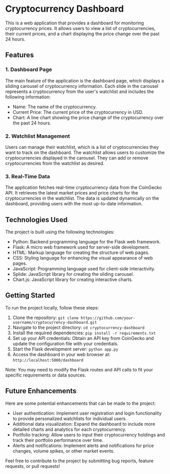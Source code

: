 # Cryptocurrency Dashboard

This is a web application that provides a dashboard for monitoring cryptocurrency prices. It allows users to view a list of cryptocurrencies, their current prices, and a chart displaying the price change over the past 24 hours.

## Features

### 1. Dashboard Page

The main feature of the application is the dashboard page, which displays a sliding carousel of cryptocurrency information. Each slide in the carousel represents a cryptocurrency from the user's watchlist and includes the following information:

- Name: The name of the cryptocurrency.
- Current Price: The current price of the cryptocurrency in USD.
- Chart: A line chart showing the price change of the cryptocurrency over the past 24 hours.

### 2. Watchlist Management

Users can manage their watchlist, which is a list of cryptocurrencies they want to track on the dashboard. The watchlist allows users to customize the cryptocurrencies displayed in the carousel. They can add or remove cryptocurrencies from the watchlist as desired.

### 3. Real-Time Data

The application fetches real-time cryptocurrency data from the CoinGecko API. It retrieves the latest market prices and price charts for the cryptocurrencies in the watchlist. The data is updated dynamically on the dashboard, providing users with the most up-to-date information.

## Technologies Used

The project is built using the following technologies:

- Python: Backend programming language for the Flask web framework.
- Flask: A micro web framework used for server-side development.
- HTML: Markup language for creating the structure of web pages.
- CSS: Styling language for enhancing the visual appearance of web pages.
- JavaScript: Programming language used for client-side interactivity.
- Splide: JavaScript library for creating the sliding carousel.
- Chart.js: JavaScript library for creating interactive charts.

## Getting Started

To run the project locally, follow these steps:

1. Clone the repository: `git clone https://github.com/your-username/cryptocurrency-dashboard.git`
2. Navigate to the project directory: `cd cryptocurrency-dashboard`
3. Install the required dependencies: `pip install -r requirements.txt`
4. Set up your API credentials: Obtain an API key from CoinGecko and update the configuration file with your credentials.
5. Start the Flask development server: `python app.py`
6. Access the dashboard in your web browser at: `http://localhost:5000/dashboard`

Note: You may need to modify the Flask routes and API calls to fit your specific requirements or data sources.

## Future Enhancements

Here are some potential enhancements that can be made to the project:

- User authentication: Implement user registration and login functionality to provide personalized watchlists for individual users.
- Additional data visualization: Expand the dashboard to include more detailed charts and analytics for each cryptocurrency.
- Portfolio tracking: Allow users to input their cryptocurrency holdings and track their portfolio performance over time.
- Alerts and notifications: Implement alerts and notifications for price changes, volume spikes, or other market events.

Feel free to contribute to the project by submitting bug reports, feature requests, or pull requests!


